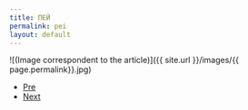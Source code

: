 ```yaml
---
title: ПЕЙ
permalink: pei
layout: default
---
```



![(Image correspondent to the article)]({{ site.url }}/images/{{ page.permalink}}.jpg)


+ [Pre](xxxx)
+ [Next](xxxx)

